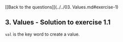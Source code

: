 [[Back to the questions]](../../03. Values.md#exercise-1)

## 3. Values - Solution to exercise 1.1

`val` is the key word to create a value.